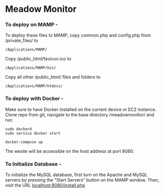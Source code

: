 # Meadow Monitor

### To deploy on MAMP -

To deploy these files to MAMP, copy common.php and config.php from /private_files/ to 

```
/Applications/MAMP/
```
Copy /public_html/favicon.ico to 
```
/Applications/MAMP/bin/
```
Copy all other /public_html/ files and folders to
```
/Applications/MAMP/htdocs/
```

### To deploy with Docker -

Make sure to have Docker installed on the current device or EC2 instance. Clone repo from git, navigate to the base directory /meadowmonitor/ and run:
```
sudo dockerd
sudo service docker start
```
```
docker-compose up
```

The wesite will be accessible on the host address at port 8080.

### To Initialize Database -

To initialize the MySQL database, first turn on the Apache and MySQL servers by pressing the "Start Servers" button on the MAMP window. Then, visit the URL [localhost:8080/install.php](localhost:8080/install.php)
